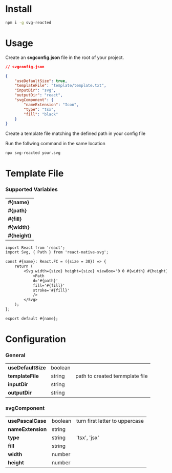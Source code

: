 # Install

```bash
npm i -g svg-reacted
```

# Usage

Create an **svgconfig.json** file in the root of your project.

```json
// svgconfig.json

{
    "useDefaultSize": true,
    "templateFile": "template/template.txt",
    "inputDir": "svg",
    "outputDir": "react",
    "svgComponent": {
        "nameExtension": "Icon",
        "type": "tsx",
        "fill": "black"
    }
}
```

Create a template file matching the defined path in your config file

Run the follwing command in the same location

```bash
npx svg-reacted your.svg
```

# Template File

### Supported Variables

|               |
| ------------- |
| **#{name}**   |
| **#{path}**   |
| **#{fill}**   |
| **#{width}**  |
| **#{height}** |

```txt
import React from 'react';
import Svg, { Path } from 'react-native-svg';

const #{name}: React.FC = ({size = 30}) => {
    return (
        <Svg width={size} height={size} viewBox='0 0 #{width} #{height}' fill='#{fill}'>
            <Path
            d='#{path}'
            fill='#{fill}'
            stroke='#{fill}'
            />
        </Svg>
    );
};

export default #{name};

```

# Configuration

### General

|                    |         |                                |
| ------------------ | ------- | ------------------------------ |
| **useDefaultSize** | boolean |                                |
| **templateFile**   | string  | path to created temmplate file |
| **inputDir**       | string  |                                |
| **outputDir**      | string  |                                |

### svgComponent

|                   |         |                                |
| ----------------- | ------- | ------------------------------ |
| **usePascalCase** | boolean | turn first letter to uppercase |
| **nameExtension** | string  |                                |
| **type**          | string  | 'tsx', 'jsx'                   |
| **fill**          | string  |                                |
| **width**         | number  |                                |
| **height**        | number  |                                |
